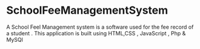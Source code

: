 # SchoolFeeManagementSystem
A School Feel Management system is a software used for the fee record of a student . This application is built using HTML,CSS , JavaScript , Php &amp; MySQl
